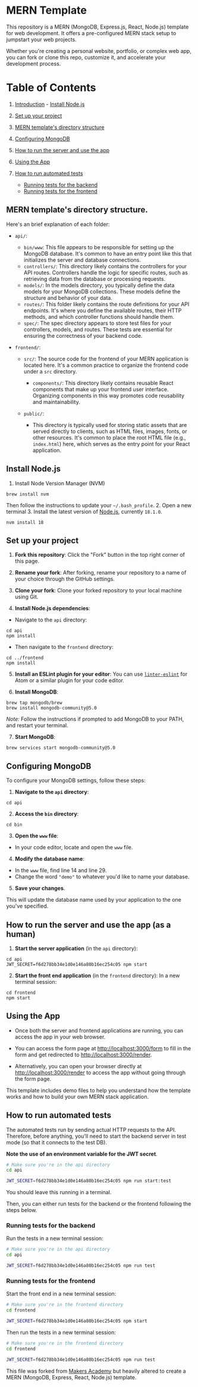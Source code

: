 # MERN Template

This repository is a MERN (MongoDB, Express.js, React, Node.js) template for web development. It offers a pre-configured MERN stack setup to jumpstart your web projects. 

Whether you're creating a personal website, portfolio, or complex web app, you can fork or clone this repo, customize it, and accelerate your development process.

# Table of Contents

1. [Introduction](#mern-template)
                  - [Install Node.js](#install-nodejs)
2. [Set up your project](#set-up-your-project)
3. [MERN template's directory structure](#mern-templates-directory-structure)
3. [Configuring MongoDB](#configuring-mongodb)
4. [How to run the server and use the app](#how-to-run-the-server-and-use-the-app-as-a-human)

5. [Using the App](#using-the-app)
6. [How to run automated tests](#how-to-run-automated-tests)
   - [Running tests for the backend](#running-tests-for-the-backend)
   - [Running tests for the frontend](#running-tests-for-the-frontend)
 
 ## MERN template's directory structure.
  Here's an brief explanation of each folder:

- `api/`:
  - `bin/www`: This file appears to be responsible for setting up the MongoDB database. It's common to have an entry point like this that initializes the server and database connections.
  - `controllers/`: This directory likely contains the controllers for your API routes. Controllers handle the logic for specific routes, such as retrieving data from the database or processing requests.
  - `models/`: In the models directory, you typically define the data models for your MongoDB collections. These models define the structure and behavior of your data.
  - `routes/`: This folder likely contains the route definitions for your API endpoints. It's where you define the available routes, their HTTP methods, and which controller functions should handle them.
  - `spec/`: The spec directory appears to store test files for your controllers, models, and routes. These tests are essential for ensuring the correctness of your backend code.

- `frontend/`:
  - `src/`: The source code for the frontend of your MERN application is located here. It's a common practice to organize the frontend code under a `src` directory.
    - `components/`: This directory likely contains reusable React components that make up your frontend user interface. Organizing components in this way promotes code reusability and maintainability.

   - `public/`:
      - This directory is typically used for storing static assets that are served directly to clients, such as HTML files, images, fonts, or other resources. It's common to place the root HTML file (e.g., `index.html`) here, which serves as the entry point for your React application.


## Install Node.js

1. Install Node Version Manager (NVM)
```
brew install nvm
```
Then follow the instructions to update your `~/.bash_profile`.
2. Open a new terminal
3. Install the latest version of [Node.js](https://nodejs.org/en/), currently `18.1.0`.
```
nvm install 18
```

## Set up your project

1. **Fork this repository**: Click the "Fork" button in the top right corner of this page.

2. **Rename your fork**: After forking, rename your repository to a name of your choice through the GitHub settings.

3. **Clone your fork**: Clone your forked repository to your local machine using Git.

4. **Install Node.js dependencies**:
- Navigate to the `api` directory:
```
cd api
npm install
```
- Then navigate to the `frontend` directory:
```
cd ../frontend
npm install
```

5. **Install an ESLint plugin for your editor**: You can use [`linter-eslint`](https://github.com/AtomLinter/linter-eslint) for Atom or a similar plugin for your code editor.

6. **Install MongoDB**:
```
brew tap mongodb/brew
brew install mongodb-community@5.0
```
*Note:* Follow the instructions if prompted to add MongoDB to your PATH, and restart your terminal.

7. **Start MongoDB**:
```
brew services start mongodb-community@5.0
```
## Configuring MongoDB

To configure your MongoDB settings, follow these steps:

1. **Navigate to the `api` directory**:
```
cd api
```

2. **Access the `bin` directory**:
```
cd bin
```

3. **Open the `www` file**:
- In your code editor, locate and open the `www` file.

4. **Modify the database name**:
- In the `www` file, find line 14 and line 29.
- Change the word `"demo"` to whatever you'd like to name your database.

5. **Save your changes**.

This will update the database name used by your application to the one you've specified.

## How to run the server and use the app (as a human)

1. **Start the server application** (in the `api` directory):
```
cd api
JWT_SECRET=f6d278bb34e1d0e146a80b16ec254c05 npm start
```

2. **Start the front end application** (in the `frontend` directory):
In a new terminal session:
```
cd frontend
npm start
```

## Using the App

- Once both the server and frontend applications are running, you can access the app in your web browser.

- You can access the form page at [http://localhost:3000/form](http://localhost:3000/form) to fill in the form and get redirected to [http://localhost:3000/render](http://localhost:3000/render).

- Alternatively, you can open your browser directly at [http://localhost:3000/render](http://localhost:3000/render) to access the app without going through the form page.

This template includes demo files to help you understand how the template works and how to build your own MERN stack application.




## How to run automated tests

The automated tests run by sending actual HTTP requests to the API. Therefore, before anything, you'll need to start the backend server in test mode (so that it connects to the test DB).

**Note the use of an environment variable for the JWT secret**.

```bash
# Make sure you're in the api directory
cd api

JWT_SECRET=f6d278bb34e1d0e146a80b16ec254c05 npm run start:test
```

You should leave this running in a terminal.

Then, you can either run tests for the backend or the frontend following the steps below.

### Running tests for the backend

Run the tests in a new terminal session:

```bash
# Make sure you're in the api directory
cd api

JWT_SECRET=f6d278bb34e1d0e146a80b16ec254c05 npm run test
```

### Running tests for the frontend

Start the front end in a new terminal session:

```bash
# Make sure you're in the frontend directory
cd frontend

JWT_SECRET=f6d278bb34e1d0e146a80b16ec254c05 npm start
```

Then run the tests in a new terminal session:

```bash
# Make sure you're in the frontend directory
cd frontend

JWT_SECRET=f6d278bb34e1d0e146a80b16ec254c05 npm run test
```

This file was forked from [Makers Academy](https://github.com/makersacademy/acebook-mern-template) but heavily altered to create a MERN (MongoDB, Express, React, Node.js) template.